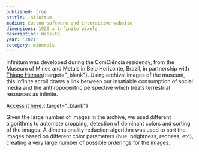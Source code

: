 ```yaml
---
published: true
ptitle: Infinitum
medium: Custom software and interactive website
dimensions: 1920 x infinite pixels
description: Website
year: '2021'
category: minerals
---
```

Infinitum was developed during the ComCiência residency, from the Museum of Mines and Metals in Belo Horizonte, Brazil, in partnership with [Thiago Hersan](https://thiagohersan.com/){:target="_blank"}. Using archival images of the museum, this infinite scroll draws a link between our insatiable consumption of social media and the anthropocentric perspective which treats terrestrial resources as infinite.

[Access it here.](https://infinitum.marinagem.com/){:target="_blank"}

Given the large number of images in the archive, we used different algorithms to automate cropping, detection of dominant colors and sorting of the images. A dimensionality reduction algorithm was used to sort the images based on different color parameters (hue, brightness, redness, etc), creating a very large number of possible orderings for the images.

